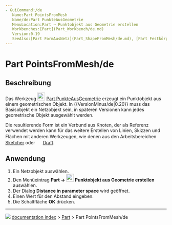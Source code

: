 ```yaml
---
- GuiCommand:/de
   Name:Part PointsFromMesh‎
   Name/de:Part PunkteAusGeometrie
   MenuLocation:Part → Punktobjekt aus Geometrie erstellen
   Workbenches:[Part](Part_Workbench/de.md)
   Version:0.19
   SeeAlso:[Part FormAusNetz](Part_ShapeFromMesh/de.md), [Part FestkörperErstellen](Part_MakeSolid/de.md), [Part FormAufbereiten](Part_RefineShape/de.md)
---
```


# Part PointsFromMesh/de



## Beschreibung

Das Werkzeug <img alt="" src=images/Part_PointsFromMesh.svg  style="width:24px;"> [Part PunkteAusGeometrie](Part_PointsFromMesh/de.md) erzeugt ein Punktobjekt aus einem geometrischen Objekt. In {{VersionMinus/de|0.20}} muss das Basisobjekt ein Netzobjekt sein, in späteren Versionen kann jedes geometrische Objekt ausgewählt werden.

Die resultierende Form ist ein Verbund aus Knoten, der als Referenz verwendet werden kann für das weitere Erstellen von Linien, Skizzen und Flächen mit anderen Werkzeugen, wie denen aus den Arbeitsbereichen <img alt="" src=images/Workbench_Sketcher.svg  style="width:16px;"> [Sketcher](Sketcher_Workbench/de.md) oder <img alt="" src=images/Workbench_Draft.svg  style="width:16px;"> [Draft](Draft_Workbench/de.md).



## Anwendung

1.  Ein Netzobjekt auswählen.
2.  Den Menüeintrag **Part → <img src="images/Part_PointsFromMesh.svg" width=24px> Punktobjekt aus Geometrie erstellen** auswählen.
3.  Der Dialog **Distance in parameter space** wird geöffnet.
4.  Einen Wert für den Abstand eingeben.
5.  Die Schaltfläche **OK** drücken.



---
![](images/Button_right.svg) [documentation index](../README.md) > [Part](Part_Workbench.md) > Part PointsFromMesh/de
